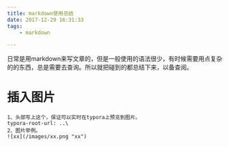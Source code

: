 ```yaml
---
title: markdown使用总结
date: 2017-12-29 16:31:33
tags:
	- markdown

---
```




日常是用markdown来写文章的，但是一般使用的语法很少，有时候需要用点复杂的的东西，总是需要去查询。所以就把碰到的都总结下来，以备查阅。

# 插入图片

```
1、头部写上这个，保证可以实时在typora上预览到图片。
typora-root-url: ..\
2、图片举例。
![xx](/images/xx.png "xx")
```




